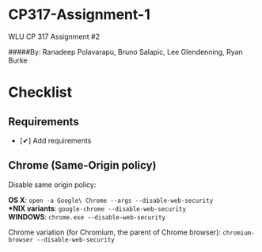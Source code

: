 CP317-Assignment-1
==================

WLU CP 317 Assignment #2

#####By: Ranadeep Polavarapu, Bruno Salapic, Lee Glendenning, Ryan Burke

Checklist
=========
Requirements
------
*  [✔] Add requirements

<!-- 
Bonus
------
*  [✖] Touching a point P on the screen triggers a bullet firing from the center of the hero to the direction of P, provided P is not in the hero’s icon. You should programmatically destroy the bullet when it hits the screen edge, for otherwise keeping track of a large number of bullets will slow down your game and possibly crash it. A goblin is caught when it is hit by a bullet.
 -->


Chrome (Same-Origin policy)
-----------------------------
Disable same origin policy:

**OS X**: `open -a Google\ Chrome --args --disable-web-security`  
**\*NIX variants**: `google-chrome --disable-web-security`  
**WINDOWS**: `chrome.exe --disable-web-security`  
  
Chrome variation (for Chromium, the parent of Chrome browser): `chromium-browser --disable-web-security`  